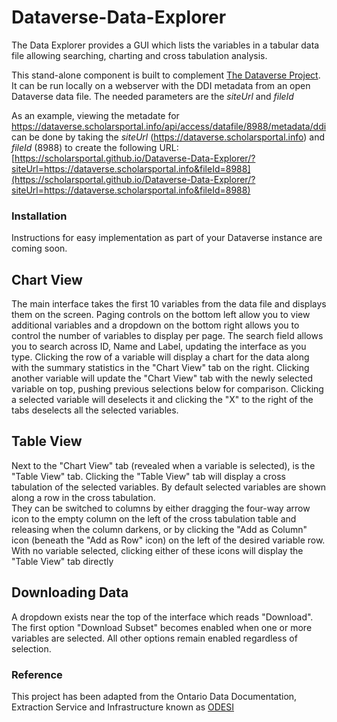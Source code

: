 # Dataverse-Data-Explorer
The Data Explorer provides a GUI which lists the variables in a tabular data file allowing searching, charting and cross tabulation analysis.

This stand-alone component is built to complement [The Dataverse Project](http://dataverse.org/).
It can be run locally on a webserver with the DDI metadata from an open Dataverse data file.
The needed parameters are the *siteUrl* and *fileId*  

As an example, viewing the metadate for https://dataverse.scholarsportal.info/api/access/datafile/8988/metadata/ddi
can be done by taking the *siteUrl* (https://dataverse.scholarsportal.info) and  *fileId* (8988) to create the following URL: [https://scholarsportal.github.io/Dataverse-Data-Explorer/?siteUrl=https://dataverse.scholarsportal.info&fileId=8988](https://scholarsportal.github.io/Dataverse-Data-Explorer/?siteUrl=https://dataverse.scholarsportal.info&fileId=8988)

### Installation
Instructions for easy implementation as part of your Dataverse instance are coming soon.

## Chart View
The main interface takes the first 10 variables from the data file and displays them on the screen. 
Paging controls on the bottom left allow you to view additional variables and a dropdown on the bottom right allows you to control the number of variables to display per page.
The search field allows you to search across ID, Name and Label, updating the interface as you type.
Clicking the row of a variable will display a chart for the data along with the summary statistics in the "Chart View" tab on the right.
Clicking another variable will update the "Chart View" tab with the newly selected variable on top, pushing previous selections below for comparison.
Clicking a selected variable will deselects it and clicking the "X" to the right of the tabs deselects all the selected variables.

## Table View
Next to the "Chart View" tab (revealed when a variable is selected), is the "Table View" tab. 
Clicking the "Table View" tab will display a cross tabulation of the selected variables.
By default selected variables are shown along a row in the cross tabulation.  
They can be switched to columns by 
either dragging the four-way arrow icon to the empty column on the left of the cross tabulation table and releasing when the column darkens,
or by clicking the "Add as Column" icon (beneath the "Add as Row" icon) on the left of the desired variable row.
With no variable selected, clicking either of these icons will display the "Table View" tab directly

## Downloading Data
A dropdown exists near the top of the interface which reads "Download". The first option "Download Subset" becomes enabled when one or more variables are selected.
All other options remain enabled regardless of selection.


### Reference
This project has been adapted from the Ontario Data Documentation, Extraction Service and Infrastructure known as [ODESI](odesi.ca)
